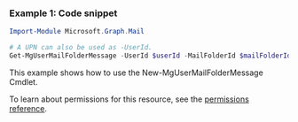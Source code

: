 ### Example 1: Code snippet

```powershellImport-Module Microsoft.Graph.Mail

# A UPN can also be used as -UserId.
Get-MgUserMailFolderMessage -UserId $userId -MailFolderId $mailFolderId
```
This example shows how to use the New-MgUserMailFolderMessage Cmdlet.
To learn about permissions for this resource, see the [permissions reference](/graph/permissions-reference).

